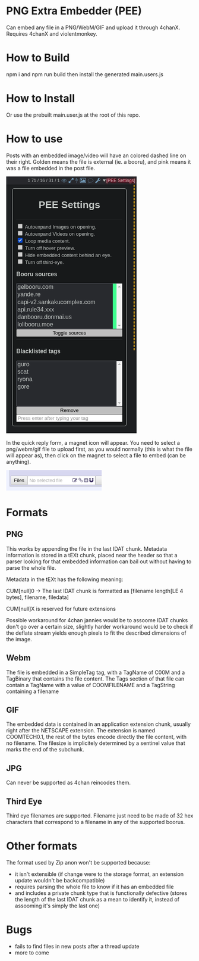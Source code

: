 PNG Extra Embedder (PEE)
========================

Can embed any file in a PNG/WebM/GIF and upload it through 4chanX.
Requires 4chanX and violentmonkey.

How to Build
============

npm i and npm run build
then install the generated main.users.js

How to Install
==============

Or use the prebuilt main.user.js at the root of this repo.

How to use
==========

Posts with an embedded image/video will have an colored dashed line on their right. Golden means the file is external (ie. a booru), and pink means it was a file embedded in the post file.


![eye](settings.png)

In the quick reply form, a magnet icon will appear.
You need to select a png/webm/gif file to upload first, as you would normally (this is what the file will appear as), then click on the magnet to select a file to embed (can be anything).

![qr](screen.png)

Formats
======

PNG
---
This works by appending the file in the last IDAT chunk.
Metadata information is stored in a tEXt chunk, placed near the header so that a parser looking for that embedded information can bail out without having to parse the whole file.

Metadata in the tEXt has the following meaning:

CUM[null]0 -> The last IDAT chunk is formatted as [filename length[LE 4 bytes], filename, filedata]

CUM[null]X is reserved for future extensions

Possible workaround for 4chan jannies would be to assoome IDAT chunks don't go over a certain size, slightly harder workaround would be to check if the deflate stream yields enough pixels to fit the described dimensions of the image. 


Webm
----
The file is embedded in a SimpleTag tag, with a TagName of C00M and a TagBinary that contains the file content.
The Tags section of that file can contain a TagName with a value of COOMFILENAME and a TagString containing a filename

GIF
---

The embedded data is contained in an application extension chunk, usually right after the NETSCAPE extension.
The extension is named COOMTECH0.1, the rest of the bytes encode directly the file content, with no filename. The filesize is implicitely determined by a sentinel value that marks the end of the subchunk.

JPG
---

Can never be supported as 4chan reincodes them.

Third Eye
---------

Third eye filenames are supported.
Filename just need to be made of 32 hex characters that correspond to a filename in any of the supported boorus.

Other formats
=============

The format used by Zip anon won't be supported because:
- it isn't extensible (if change were to the storage format, an extension update wouldn't be backcompatible)
- requires parsing the whole file to know if it has an embedded file
- and includes a private chunk type that is functionally defective (stores the length of the last IDAT chunk as a mean to identify it, instead of assooming it's simply the last one)

Bugs
====

- fails to find files in new posts after a thread update
- more to come
